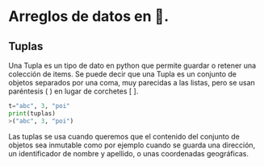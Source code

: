 # Arreglos de datos en :snake:.

## Tuplas

Una Tupla es un tipo de dato en python que permite guardar o retener una colección de items. Se puede decir que una Tupla es un conjunto de objetos separados por una coma, muy parecidas a las listas, pero se usan paréntesis ( ) en lugar de corchetes [ ].

```python
t="abc", 3, "poi"
print(tuplas)
>("abc", 3, "poi")
```
Las tuplas se usa cuando queremos que el contenido del conjunto de objetos sea inmutable como por ejemplo cuando se guarda una dirección, un identificador de nombre y apellido, o unas coordenadas geográficas.


